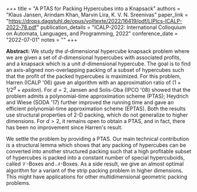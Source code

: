 +++
title = "A PTAS for Packing Hypercubes into a Knapsack"
authors = "Klaus Jansen, Arindam Khan, Marvin Lira, K. V. N. Sreenivas"
paper_link = "https://drops.dagstuhl.de/opus/volltexte/2022/16419/pdf/LIPIcs-ICALP-2022-78.pdf"
publication_details = "ICALP-2022: International Colloquium on Automata, Languages, and Programming, 2022"
conference_date = "2022-07-01"
notes = ""
+++

<b>Abstract:</b>
We study the $d$-dimensional hypercube knapsack problem where we are given a set of $d$-dimensional hypercubes with associated profits, and a knapsack which is a unit $d$-dimensional hypercube. The goal is to find an axis-aligned non-overlapping packing of a subset of hypercubes such that the profit of the packed hypercubes is maximized. For this problem, Harren (ICALP '06) gave an algorithm with an approximation ratio of $(1+1/2^d+epsilon)$. For $d=2$, Jansen and Solis-Oba (IPCO '08) showed that the problem admits a polynomial-time approximation scheme (PTAS); Heydrich and Wiese (SODA '17) further improved the running time and gave an efficient polynomial-time approximation scheme (EPTAS). Both the results use structural properties of $2$-D packing, which do not generalize to higher dimensions. For $d>2$, it remains open to obtain a PTAS, and in fact, there has been no improvement since Harren's result.

We settle the problem by providing a PTAS. Our main technical contribution is a structural lemma which shows that any packing of hypercubes can be converted into another structured packing such that a high profitable subset of hypercubes is packed into a constant number of special hypercuboids, called $\mathcal{V}$-Boxes and $\mathcal{N}$-Boxes. As a side result, we give an almost optimal algorithm for a variant of the strip packing problem in higher dimensions. This might have applications for other multidimensional geometric packing problems. 

